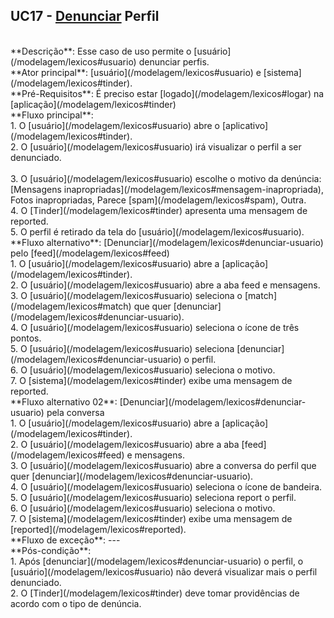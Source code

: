 ## UC17 - [Denunciar](/modelagem/lexicos#denunciar-usuario) Perfil

<br />
**Descrição**: Esse caso de uso permite o [usuário](/modelagem/lexicos#usuario) denunciar perfis.

<br />
**Ator principal**: [usuário](/modelagem/lexicos#usuario) e [sistema](/modelagem/lexicos#tinder).

<br />
**Pré-Requisitos**: É preciso estar [logado](/modelagem/lexicos#logar) na [aplicação](/modelagem/lexicos#tinder)

<br />
**Fluxo principal**:
<br /> 1. O [usuário](/modelagem/lexicos#usuario) abre o [aplicativo](/modelagem/lexicos#tinder).
<br /> 2. O [usuário](/modelagem/lexicos#usuario) irá visualizar o perfil a ser denunciado.
<br /> <br /> 3. O [usuário](/modelagem/lexicos#usuario) escolhe o motivo da denúncia: [Mensagens inapropriadas](/modelagem/lexicos#mensagem-inapropriada), Fotos inapropriadas, Parece [spam](/modelagem/lexicos#spam), Outra.
<br /> 4. O [Tinder](/modelagem/lexicos#tinder) apresenta uma mensagem de reported.
<br /> 5. O perfil é retirado da tela do [usuário](/modelagem/lexicos#usuario).

<br />
**Fluxo alternativo**: [Denunciar](/modelagem/lexicos#denunciar-usuario) pelo [feed](/modelagem/lexicos#feed)
<br /> 1. O [usuário](/modelagem/lexicos#usuario) abre a [aplicação](/modelagem/lexicos#tinder).
<br /> 2. O [usuário](/modelagem/lexicos#usuario) abre a aba feed e mensagens.
<br /> 3. O [usuário](/modelagem/lexicos#usuario) seleciona o [match](/modelagem/lexicos#match) que quer [denunciar](/modelagem/lexicos#denunciar-usuario).
<br /> 4. O [usuário](/modelagem/lexicos#usuario) seleciona o ícone de três pontos.
<br /> 5. O [usuário](/modelagem/lexicos#usuario) seleciona [denunciar](/modelagem/lexicos#denunciar-usuario) o perfil.
<br /> 6. O [usuário](/modelagem/lexicos#usuario) seleciona o motivo.
<br /> 7. O [sistema](/modelagem/lexicos#tinder) exibe uma mensagem de reported.

<br />
**Fluxo alternativo 02**: [Denunciar](/modelagem/lexicos#denunciar-usuario) pela conversa
<br /> 1. O [usuário](/modelagem/lexicos#usuario) abre a [aplicação](/modelagem/lexicos#tinder).
<br /> 2. O [usuário](/modelagem/lexicos#usuario) abre a aba [feed](/modelagem/lexicos#feed) e mensagens.
<br /> 3. O [usuário](/modelagem/lexicos#usuario) abre a conversa do perfil que quer [denunciar](/modelagem/lexicos#denunciar-usuario).
<br /> 4. O [usuário](/modelagem/lexicos#usuario) seleciona o ícone de bandeira.
<br /> 5. O [usuário](/modelagem/lexicos#usuario) seleciona report o perfil.
<br /> 6. O [usuário](/modelagem/lexicos#usuario) seleciona o motivo.
<br /> 7. O [sistema](/modelagem/lexicos#tinder) exibe uma mensagem de [reported](/modelagem/lexicos#reported).

<br />
**Fluxo de exceção**: ---

<br />
**Pós-condição**:
<br /> 1. Após [denunciar](/modelagem/lexicos#denunciar-usuario) o perfil, o [usuário](/modelagem/lexicos#usuario) não deverá visualizar mais o perfil denunciado.
<br /> 2. O [Tinder](/modelagem/lexicos#tinder) deve tomar providências de acordo com o tipo de denúncia.
